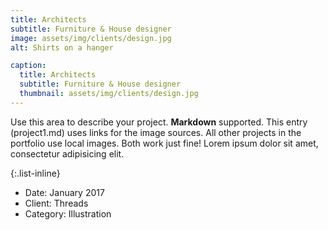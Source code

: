 ```yaml
---
title: Architects
subtitle: Furniture & House designer
image: assets/img/clients/design.jpg
alt: Shirts on a hanger

caption:
  title: Architects
  subtitle: Furniture & House designer
  thumbnail: assets/img/clients/design.jpg
---
```


Use this area to describe your project. **Markdown** supported. This entry (project1.md) uses links for the image sources. All other projects in the portfolio use local images. Both work just fine! Lorem ipsum dolor sit amet, consectetur adipisicing elit.

{:.list-inline}

- Date: January 2017
- Client: Threads
- Category: Illustration
